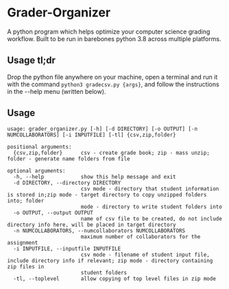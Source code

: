 # Grader-Organizer
A python program which helps optimize your computer science grading workflow. Built to be run in barebones python 3.8 across multiple platforms. 

## Usage tl;dr
Drop the python file anywhere on your machine, open a terminal and run it with the command ``` python3 gradecsv.py {args} ```, and follow the instructions in the --help menu (written below). 
## Usage
```
usage: grader_organizer.py [-h] [-d DIRECTORY] [-o OUTPUT] [-n NUMCOLLABORATORS] [-i INPUTFILE] [-tl] {csv,zip,folder}

positional arguments:
  {csv,zip,folder}      csv - create grade book; zip - mass unzip; folder - generate name folders from file

optional arguments:
  -h, --help            show this help message and exit
  -d DIRECTORY, --directory DIRECTORY
                        csv mode - directory that student information is stored in;zip mode - target directory to copy unzipped folders into; folder
                        mode - directory to write student folders into
  -o OUTPUT, --output OUTPUT
                        name of csv file to be created, do not include directory info here, will be placed in target directory
  -n NUMCOLLABORATORS, --numcollaborators NUMCOLLABORATORS
                        maximum number of collaborators for the assignment
  -i INPUTFILE, --inputfile INPUTFILE
                        csv mode - filename of student input file, include directory info if relevant; zip mode - directory containing zip files in
                        student folders
  -tl, --toplevel       allow copying of top level files in zip mode
  ```
